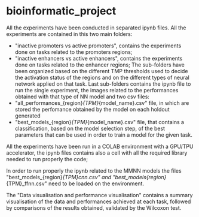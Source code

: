 # bioinformatic_project

All the experiments have been conducted in separated ipynb files.
All the experiments are contained in this two main folders:
  - "inactive promoters vs active promoters", contains the experiments done on tasks related to the promoters regions;
  - "inactive enhancers vs active enhancers", contains the experiments done on tasks related to the enhancer regions;
The sub-folders have been organized based on the different TMP thresholds used to decide the activation status of the regions and on the different types of neural network applied on that task.
Last sub-folders contains the ipynb file to run the single experiment, the images related to the performances obtained with that type of NN model and two csv files:
  - "all_performances_{region}_{TPM}_{model_name}.csv" file, in which are stored the perfomance obtained by the model on each holdout generated 
  - "best_models_{region}_{TPM}_{model_name}.csv" file, that contains a classification, based on the model selection step, of the best parameters that can be used in order to train a model for the given task.

All the experiments have been run in a COLAB environment with a GPU/TPU accelerator, the ipynb files contains also a cell with all the required library needed to run properly the code;

In order to run properly the ipynb related to the MMNN models the files "best_models_{region}_{TPM}_cnn.csv" and "best_models_{region}_{TPM}_ffnn.csv" need to be loaded on the environment.

The "Data visualisation and performance visualisation" contains a summary visualisation of the data and performances achieved at each task, followed by comparisons of the results obtained, validated by the Wilcoxon test.


